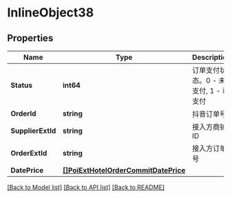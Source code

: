 # InlineObject38

## Properties

Name | Type | Description | Notes
------------ | ------------- | ------------- | -------------
**Status** | **int64** | 订单支付状态。0 - 未支付, 1 - 已支付 | [optional] 
**OrderId** | **string** | 抖音订单号 | [optional] 
**SupplierExtId** | **string** | 接入方商铺ID | [optional] 
**OrderExtId** | **string** | 接入方订单号 | [optional] 
**DatePrice** | [**[]PoiExtHotelOrderCommitDatePrice**](_poi_ext_hotel_order_commit_date_price.md) |  | [optional] 

[[Back to Model list]](../README.md#documentation-for-models) [[Back to API list]](../README.md#documentation-for-api-endpoints) [[Back to README]](../README.md)



